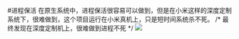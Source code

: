#进程保活
在原生系统中，进程保活很容易可以做到，但是在小米这样的深度定制系统下，很难做到，这个项目运行在小米真机上，只是短时间系统杀不死。
 /*  最终发现在深度定制机上，很难做到进程不死       */
<img src="screenshots/daemon.gif"/>

